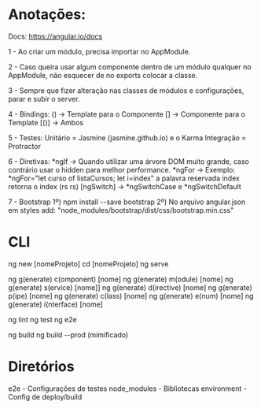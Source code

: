 # Anotações:

Docs: https://angular.io/docs

1 - Ao criar um módulo, precisa importar no AppModule.

2 - Caso queira usar algum componente dentro de um módulo qualquer 
	no AppModule, não esquecer de no exports colocar a classe.
	
3 - Sempre que fizer alteração nas classes de módulos e configurações,
	parar e subir o server.

4 - Bindings: 
		() -> Template para o Componente 
		[] -> Componente para o Template
		[()] -> Ambos 

 5 - Testes:
 	 Unitário   = Jasmine (jasmine.github.io)	e o Karma
	 Integração = Protractor 

6 - Diretivas:
	*ngIf -> Quando utilizar uma árvore DOM muito grande, caso contrário 
			 usar o hidden para melhor performance.
	*ngFor ->  Exemplo: *ngFor="let curso of listaCursos; let i=index" 
	           a palavra reservada index retorna o index (rs rs)
	[ngSwitch] -> *ngSwitchCase e *ngSwitchDefault

7 - Bootstrap
	1º) npm install --save bootstrap
	2º) No arquivo angular.json em styles add: "node_modules/bootstrap/dist/css/bootstrap.min.css"

# CLI

ng new [nomeProjeto]
cd [nomeProjeto]
ng serve

ng g(enerate) c(omponent) [nome]
ng g(enerate) m(odule) [nome]
ng g(enerate) s(ervice) [nome]]
ng g(enerate) d(irective) [nome]
ng g(enerate) p(ipe) [nome]
ng g(enerate) c(lass) [nome]
ng g(enerate) e(num) [nome]
ng g(enerate) i(nterface) [nome]

ng lint
ng test
ng e2e 

ng build 
ng build --prod (mimificado)

# Diretórios

e2e          - Configurações de testes
node_modules - Bibliotecas
environment  - Config de deploy/build